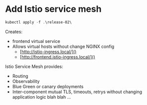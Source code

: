 # Add Istio service mesh

```powershell
kubectl apply -f .\release-02\
```
Creates:
 * frontend virtual service
 * Allows virtual hosts without change NGINX config
    - [http://istio-ingress.local/]()
    - [http://frontend.istio-ingress.local/]() 


Istio Service Mesh provides:
 * Routing
 * Observability
 * Blue Green or canary deployments
 * Inter-component mutual TLS, timeouts, retrys 
without changing application logic blah blah ... 
